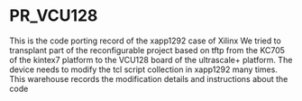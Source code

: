 # PR_VCU128
This is the code porting record of the xapp1292 case of Xilinx  We tried to transplant part of the reconfigurable project based on tftp from the KC705 of the kintex7 platform to the VCU128 board of the ultrascale+ platform. The device needs to modify the tcl script collection in xapp1292 many times. This warehouse records the modification details and instructions about the code
